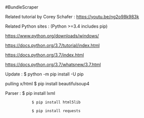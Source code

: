 #BundleScraper

Related tutorial by Corey Schafer : https://youtu.be/ng2o98k983k

Related Python sites :
(Python >=3.4 includes pip)

https://www.python.org/downloads/windows/

https://docs.python.org/3.7/tutorial/index.html

https://docs.python.org/3.7/index.html

https://docs.python.org/3.7/whatsnew/3.7.html


Update :        $ python -m pip install -U pip

pulling x/html  $ pip install beautifulsoup4

Parser :        $ pip install lxml	

				$ pip install html5lib
				
				$ pip install requests